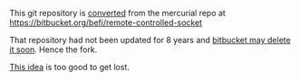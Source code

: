This git repository is [converted](https://blog.syntaxseed.com/migrating-mercurial-repos-to-git/) from the mercurial repo at
https://bitbucket.org/befi/remote-controlled-socket

That repository had not been updated for 8 years and
[bitbucket may delete it soon](https://bitbucket.org/blog/sunsetting-mercurial-support-in-bitbucket).
Hence the fork.

[This idea](https://befinitiv.wordpress.com/2012/04/01/control-your-home-devices-by-whistling/) is too good to get lost.
